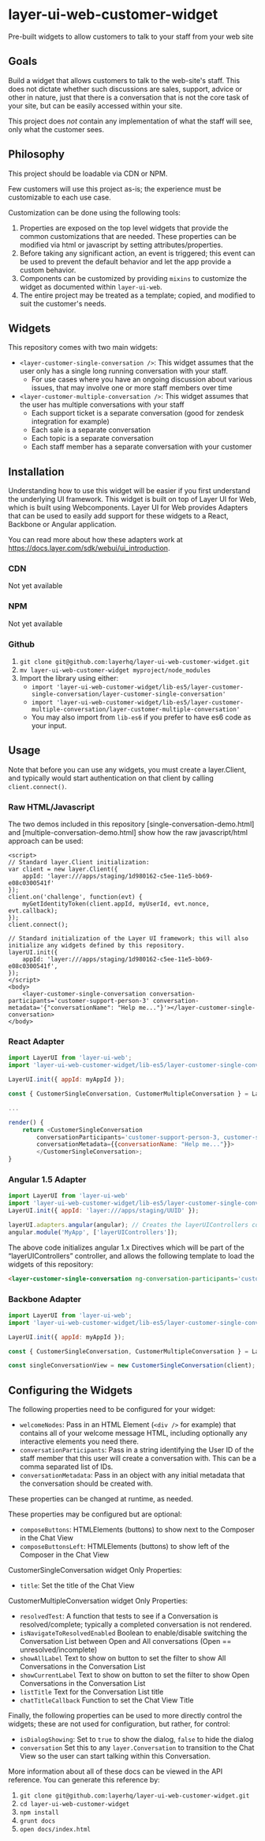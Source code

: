 # layer-ui-web-customer-widget

Pre-built widgets to allow customers to talk to your staff from your web site

## Goals

Build a widget that allows customers to talk to the web-site's staff.  This does not dictate whether such discussions
are sales, support, advice or other in nature, just that there is a conversation that is not the core task of your site, but
can be easily accessed within your site.

This project does *not* contain any implementation of what the staff will see, only what the customer sees.


## Philosophy

This project should be loadable via CDN or NPM.

Few customers will use this project as-is; the experience must be customizable to each use case.

Customization can be done using the following tools:

1. Properties are exposed on the top level widgets that provide the common customizations that are needed.
   These properties can be modified via html or javascript by setting attributes/properties.
1. Before taking any significant action, an event is triggered; this event can be used to prevent the
   default behavior and let the app provide a custom behavior.
1. Components can be customized by providing `mixins` to customize the widget as documented within `layer-ui-web`.
1. The entire project may be treated as a template; copied, and modified to suit the customer's needs.

## Widgets

This repository comes with two main widgets:

* `<layer-customer-single-conversation />`: This widget assumes that the user only has a single long running conversation with your staff.
    * For use cases where you have an ongoing discussion about various issues, that may involve one or more staff members over time
* `<layer-customer-multiple-conversation />`: This widget assumes that the user has multiple conversations with your staff
    * Each support ticket is a separate conversation (good for zendesk integration for example)
    * Each sale is a separate conversation
    * Each topic is a separate conversation
    * Each staff member has a separate conversation with your customer

## Installation

Understanding how to use this widget will be easier if you first understand the underlying UI framework.  This widget
is built on top of Layer UI for Web, which is built using Webcomponents.  Layer UI for Web provides Adapters that can be used
to easily add support for these widgets to a React, Backbone or Angular application.

You can read more about how these adapters work at https://docs.layer.com/sdk/webui/ui_introduction.

### CDN

Not yet available

### NPM

Not yet available

### Github

1. `git clone git@github.com:layerhq/layer-ui-web-customer-widget.git`
1. `mv layer-ui-web-customer-widget myproject/node_modules`
1. Import the library using either:
    * `import 'layer-ui-web-customer-widget/lib-es5/layer-customer-single-conversation/layer-customer-single-conversation'`
    * `import 'layer-ui-web-customer-widget/lib-es5/layer-customer-multiple-conversation/layer-customer-multiple-conversation'`
    * You may also import from `lib-es6` if you prefer to have es6 code as your input.

## Usage

Note that before you can use any widgets, you must create a layer.Client, and typically would start authentication on that client by calling `client.connect()`.

### Raw HTML/Javascript

The two demos included in this repository [single-conversation-demo.html] and [multiple-conversation-demo.html] show how the raw javascript/html approach can be used:

```
<script>
// Standard layer.Client initialization:
var client = new layer.Client({
    appId: 'layer:///apps/staging/1d980162-c5ee-11e5-bb69-e08c0300541f'
});
client.on('challenge', function(evt) {
    myGetIdentityToken(client.appId, myUserId, evt.nonce, evt.callback);
});
client.connect();

// Standard initialization of the Layer UI framework; this will also initialize any widgets defined by this repository.
layerUI.init({
    appId: 'layer:///apps/staging/1d980162-c5ee-11e5-bb69-e08c0300541f',
});
</script>
<body>
    <layer-customer-single-conversation conversation-participants='customer-support-person-3' conversation-metadata='{"conversationName": "Help me..."}'></layer-customer-single-conversation>
</body>
```

### React Adapter

```javascript
import LayerUI from 'layer-ui-web';
import 'layer-ui-web-customer-widget/lib-es5/layer-customer-single-conversation/layer-customer-single-conversation';

LayerUI.init({ appId: myAppId });

const { CustomerSingleConversation, CustomerMultipleConversation } = LayerUI.adapters.react();

...

render() {
    return <CustomerSingleConversation
        conversationParticipants='customer-support-person-3, customer-support-person-4'
        conversationMetadata={{conversationName: "Help me..."}}>
        </CustomerSingleConversation>;
}
```

### Angular 1.5 Adapter

```javascript
import LayerUI from 'layer-ui-web'
import 'layer-ui-web-customer-widget/lib-es5/layer-customer-single-conversation/layer-customer-single-conversation';
LayerUI.init({ appId: 'layer:///apps/staging/UUID' });

layerUI.adapters.angular(angular); // Creates the layerUIControllers controller
angular.module('MyApp', ['layerUIControllers']);
```

The above code initializes angular 1.x Directives which will be part of the “layerUIControllers” controller, and allows the following template to
load the widgets of this repository:

```html
<layer-customer-single-conversation ng-conversation-participants='customer-support-person-3' ng-conversation-metadata='{"conversationName": "Help me..."}'></layer-customer-single-conversation>
```

### Backbone Adapter

```javascript
import LayerUI from 'layer-ui-web';
import 'layer-ui-web-customer-widget/lib-es5/layer-customer-single-conversation/layer-customer-single-conversation';

LayerUI.init({ appId: myAppId });

const { CustomerSingleConversation, CustomerMultipleConversation } = LayerUI.backbone.react();

const singleConversationView = new CustomerSingleConversation(client);
```

## Configuring the Widgets

The following properties need to be configured for your widget:

* `welcomeNodes`:   Pass in an HTML Element (`<div />` for example) that contains all of your welcome message HTML,
                    including optionally any interactive elements you need there.
* `conversationParticipants`: Pass in a string identifying the User ID of the staff member that this user will create a conversation with. This can be a comma separated list of IDs.
* `conversationMetadata`:    Pass in an object with any initial metadata that the conversation should be created with.

These properties can be changed at runtime, as needed.

These properties may be configured but are optional:

* `composeButtons`:     HTMLElements (buttons) to show next to the Composer in the Chat View
* `composeButtonsLeft`: HTMLElements (buttons) to show left of the Composer in the Chat View

CustomerSingleConversation widget Only Properties:

* `title`: Set the title of the Chat View

CustomerMultipleConversation widget Only Properties:

* `resolvedTest`:                  A function that tests to see if a Conversation is resolved/complete;
                                   typically a completed conversation is not rendered.
* `isNavigateToResolvedEnabled`    Boolean to enable/disable switching the Conversation List between Open and All conversations
                                   (Open == unresolved/incomplete)
* `showAllLabel`                   Text to show on button to set the filter to show All Conversations in the Conversation List
* `showCurrentLabel`               Text to show on button to set the filter to show Open Conversations in the Conversation List
* `listTitle`                      Text for the Conversation List title
* `chatTitleCallback`              Function to set the Chat View Title

Finally, the following properties can be used to more directly control the widgets; these are not used for configuration, but rather, for control:

* `isDialogShowing`:               Set to `true` to show the dialog, `false` to hide the dialog
* `conversation`                   Set this to any `layer.Conversation` to transition to the Chat View so the user can
                                   start talking within this Conversation.

More information about all of these docs can be viewed in the API reference.  You can generate this reference by:

1. `git clone git@github.com:layerhq/layer-ui-web-customer-widget.git`
1. `cd layer-ui-web-customer-widget`
1. `npm install`
1. `grunt docs`
1. `open docs/index.html`

